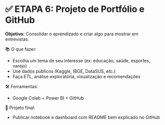 # ✅ **ETAPA 6: Projeto de Portfólio e GitHub**

**Objetivo:** Consolidar o aprendizado e criar algo para mostrar em entrevistas.

📚 O que fazer:

* Escolha um tema de seu interesse (ex: educação, saúde, esportes, varejo)
* Use dados públicos (Kaggle, IBGE, DataSUS, etc.)
* Faça ETL, análise exploratória, visualização e recomendações

🛠️ Ferramentas:

* Google Colab + Power BI + GitHub

📌 Projeto final:

* Publicar notebook e dashboard com README bem explicado no GitHub